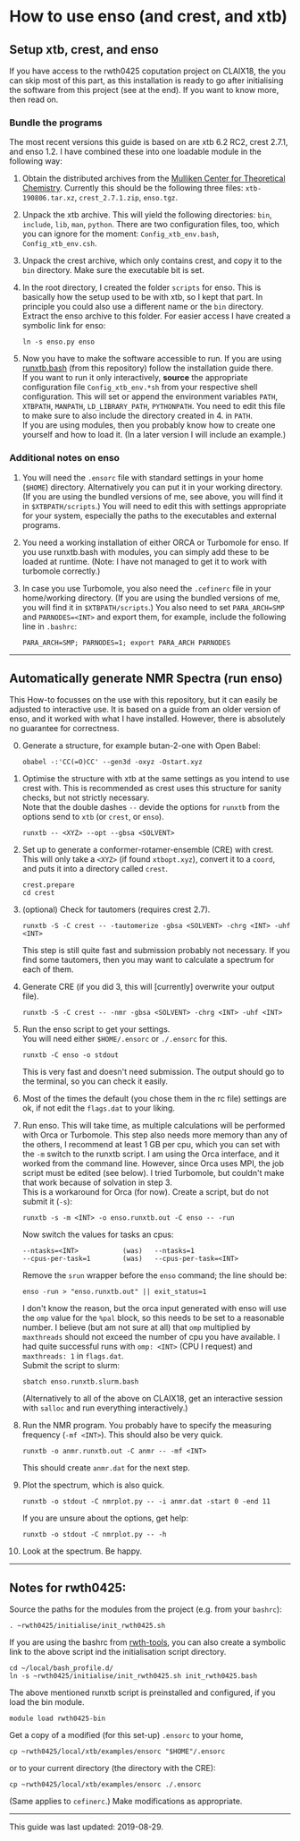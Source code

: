 # How to use enso (and crest, and xtb)

## Setup xtb, crest, and enso

If you have access to the rwth0425 coputation project on CLAIX18, 
the you can skip most of this part, as this installation is ready to go
after initialising the software from this project (see at the end).
If you want to know more, then read on.

### Bundle the programs

The most recent versions this guide is based on are xtb 6.2 RC2,
crest 2.7.1, and enso 1.2.
I have combined these into one loadable module in the following way:

1. Obtain the distributed archives from the 
   [Mulliken Center for Theoretical Chemistry](https://www.chemie.uni-bonn.de/pctc/mulliken-center/software/xtb/xtb).
   Currently this should be the following three files:
   `xtb-190806.tar.xz`, `crest_2.7.1.zip`, `enso.tgz`.

2. Unpack the xtb archive.
   This will yield the following directories: `bin`, `include`, `lib`, `man`, `python`.
   There are two configuration files, too, which you can ignore for the moment: `Config_xtb_env.bash`, `Config_xtb_env.csh`.

3. Unpack the crest archive, which only contains crest, and copy it to the `bin` directory.
   Make sure the executable bit is set.

4. In the root directory, I created the folder `scripts` for enso. 
   This is basically how the setup used to be with xtb, so I kept that part. 
   In principle you could also use a different name or the `bin` directory.
   Extract the enso archive to this folder.
   For easier access I have created a symbolic link for enso:
   ```
   ln -s enso.py enso
   ```
5. Now you have to make the software accessible to run.
   If you are using [runxtb.bash](https://github.com/polyluxus/runxtb.bash) (from this repository)
   follow the installation guide there.  
   If you want to run it only interactively, **source** the appropriate configuration file
   `Config_xtb_env.*sh` from your respective shell configuration.
   This will set or append the environment variables
   `PATH`, `XTBPATH`, `MANPATH`, `LD_LIBRARY_PATH`, `PYTHONPATH`.
   You need to edit this file to make sure to also include the directory created in 4. in `PATH`.  
   If you are using modules, then you probably know how to create one yourself and how to load it.
   (In a later version I will include an example.)
   

### Additional notes on enso

1. You will need the `.ensorc` file with standard settings in your home (`$HOME`) directory.
   Alternatively you can put it in your working directory. 
   (If you are using the bundled versions of me, see above, you will find it in `$XTBPATH/scripts`.)
   You will need to edit this with settings appropriate for your system,
   especially the paths to the executables and external programs.

2. You need a working installation of either ORCA or Turbomole for enso.
   If you use runxtb.bash with modules, you can simply add these to be loaded at runtime. 
   (Note: I have not managed to get it to work with turbomole correctly.)

3. In case you use Turbomole, you also need the `.cefinerc` file in your home/working directory.
   (If you are using the bundled versions of me, you will find it in `$XTBPATH/scripts`.)
   You also need to set `PARA_ARCH=SMP` and `PARNODES=<INT>` and export them,
   for example, include the following line in `.bashrc`:
   ```
   PARA_ARCH=SMP; PARNODES=1; export PARA_ARCH PARNODES
   ```

---

## Automatically generate NMR Spectra (run enso)

This How-to focusses on the use with this repository, 
but it can easily be adjusted to interactive use.
It is based on a guide from an older version of enso, 
and it worked with what I have installed.
However, there is absolutely no guarantee for correctness.

0. Generate a structure, for example butan-2-one with Open Babel:
   ```
   obabel -:'CC(=O)CC' --gen3d -oxyz -Ostart.xyz
   ```

1. Optimise the structure with xtb at the same settings as you intend to use crest with. 
   This is recommended as crest uses this structure for sanity checks, but not strictly necessary.  
   Note that the double dashes `--` devide the options for `runxtb` from the options send to `xtb` (or `crest`, or `enso`).
   ```
   runxtb -- <XYZ> --opt --gbsa <SOLVENT>
   ```

2. Set up to generate a conformer-rotamer-ensemble (CRE) with crest.
   This will only take a `<XYZ>` (if found `xtbopt.xyz`), convert it to a `coord`,
   and puts it into a directory called `crest`.
   ```
   crest.prepare
   cd crest
   ```

3. (optional) Check for tautomers (requires crest 2.7).
   ```
   runxtb -S -C crest -- -tautomerize -gbsa <SOLVENT> -chrg <INT> -uhf <INT>
   ```
   This step is still quite fast and submission probably not necessary.
   If you find some tautomers, then you may want to calculate a spectrum for each of them.

4. Generate CRE (if you did 3, this will [currently] overwrite your output file).
   ```
   runxtb -S -C crest -- -nmr -gbsa <SOLVENT> -chrg <INT> -uhf <INT>
   ```

5. Run the enso script to get your settings.  
   You will need either `$HOME/.ensorc` or `./.ensorc` for this.
   ```
   runxtb -C enso -o stdout 
   ```
   This is very fast and doesn't need submission. 
   The output should go to the terminal, so you can check it easily.

6. Most of the times the default (you chose them in the rc file) settings are ok,
   if not edit the `flags.dat` to your liking.

7. Run enso. This will take time, as multiple calculations will be performed with Orca or Turbomole.
   This step also needs more memory than any of the others, I recommend at least 1 GB per cpu,
   which you can set with the `-m` switch to the runxtb script.
   I am using the Orca interface, and it worked from the command line. 
   However, since Orca uses MPI, the job script must be edited (see below).
   I tried Turbomole, but couldn't make that work because of solvation in step 3.  
   This is a workaround for Orca (for now). Create a script, but do not submit it (`-s`):
   ```
   runxtb -s -m <INT> -o enso.runxtb.out -C enso -- -run
   ```
   Now switch the values for tasks an cpus:
   ```
   --ntasks=<INT>           (was)   --ntasks=1
   --cpus-per-task=1        (was)   --cpus-per-task=<INT>
   ```
   Remove the `srun` wrapper before the `enso` command; the line should be:
   ```
   enso -run > "enso.runxtb.out" || exit_status=1
   ```
   I don't know the reason, but the orca input generated with enso will use the `omp` value
   for the `%pal` block, so this needs to be set to a reasonable number.
   I believe (but am not sure at all) that `omp` multiplied by `maxthreads` should not exceed 
   the number of cpu you have available.
   I had quite successful runs with `omp: <INT>` (CPU I request) and `maxthreads: 1` in `flags.dat`.  
   Submit the script to slurm:
   ```
   sbatch enso.runxtb.slurm.bash
   ```
   (Alternatively to all of the above on CLAIX18, 
   get an interactive session with `salloc` and run everything interactively.)

8. Run the NMR program. You probably have to specify the measuring frequency (`-mf <INT>`).
   This should also be very quick.
   ```
   runxtb -o anmr.runxtb.out -C anmr -- -mf <INT>
   ```
   This should create `anmr.dat` for the next step.

9. Plot the spectrum, which is also quick.
   ```
   runxtb -o stdout -C nmrplot.py -- -i anmr.dat -start 0 -end 11
   ```
   If you are unsure about the options, get help:
   ```
   runxtb -o stdout -C nmrplot.py -- -h
   ```
10. Look at the spectrum. Be happy.

---

## Notes for rwth0425:

Source the paths for the modules from the project (e.g. from your `bashrc`):
```
. ~rwth0425/initialise/init_rwth0425.sh
```
If you are using the bashrc from [rwth-tools](https://github.com/polyluxus/rwth-tools),
you can also create a symbolic link to the above script ind the initialisation script directory.
```
cd ~/local/bash_profile.d/
ln -s ~rwth0425/initialise/init_rwth0425.sh init_rwth0425.bash
```

The above mentioned runxtb script is preinstalled and configured, if you load the bin module.
```
module load rwth0425-bin
```
Get a copy of a modified (for this set-up) `.ensorc` to your home,
```
cp ~rwth0425/local/xtb/examples/ensorc "$HOME"/.ensorc
```
or to your current directory (the directory with the CRE):
```
cp ~rwth0425/local/xtb/examples/ensorc ./.ensorc
```
(Same applies to `cefinerc`.)
Make modifications as appropriate.

---

This guide was last updated: 2019-08-29.
